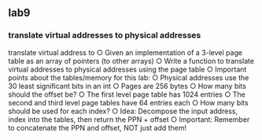 ## lab9

### translate virtual addresses to physical addresses

translate virtual address to 
○ Given an implementation of a 3-level page table as an array of pointers (to other arrays)
○ Write a function to translate virtual addresses to physical addresses using the page table
○ Important points about the tables/memory for this lab:
○ Physical addresses use the 30 least significant bits in an int
○ Pages are 256 bytes
○ How many bits should the offset be?
○ The first level page table has 1024 entries
○ The second and third level page tables have 64 entries each
○ How many bits should be used for each index?
○ Idea: Decompose the input address, index into the tables, then return the PPN + offset
○ Important: Remember to concatenate the PPN and offset, NOT just add them!